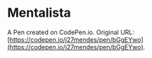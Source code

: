 # Mentalista

A Pen created on CodePen.io. Original URL: [https://codepen.io/j27mendes/pen/bGgEYwo](https://codepen.io/j27mendes/pen/bGgEYwo).


